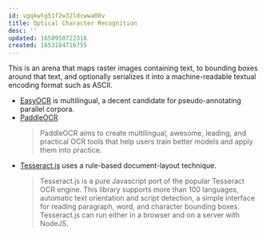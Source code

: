 ```yaml
---
id: vgqkwtg51f2w32ldcwwa00v
title: Optical Character Recognition
desc: ''
updated: 1658950722316
created: 1653184716755
---
```


This is an arena that maps raster images containing text, to bounding boxes around that text, and optionally serializes it into a machine-readable textual encoding format such as ASCII. 

- [EasyOCR](https://github.com/JaidedAI/EasyOCR/)
    is multilingual, a decent candidate for pseudo-annotating parallel corpora.
- [PaddleOCR](https://github.com/PaddlePaddle/PaddleOCR)
    > PaddleOCR aims to create multilingual, awesome, leading, and practical OCR tools that help users train better models and apply them into practice.
- [Tesseract.js](https://tesseract.projectnaptha.com/)
    uses a rule-based document-layout technique.
    > Tesseract.js is a pure Javascript port of the popular Tesseract OCR engine.
    > This library supports more than 100 languages, automatic text orientation and script detection, a simple interface for reading paragraph, word, and character bounding boxes. Tesseract.js can run either in a browser and on a server with NodeJS.

